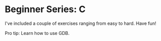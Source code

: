 # Beginner Series: C
I've included a couple of exercises ranging from easy to hard. Have fun!

Pro tip: Learn how to use GDB.
